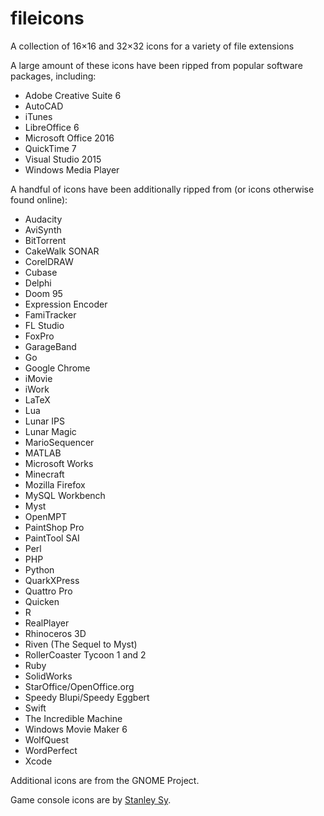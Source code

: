 # fileicons
A collection of 16×16 and 32×32 icons for a variety of file extensions

A large amount of these icons have been ripped from popular software packages, including:
- Adobe Creative Suite 6
- AutoCAD
- iTunes
- LibreOffice 6
- Microsoft Office 2016
- QuickTime 7
- Visual Studio 2015
- Windows Media Player

A handful of icons have been additionally ripped from (or icons otherwise found online):
- Audacity
- AviSynth
- BitTorrent
- CakeWalk SONAR
- CorelDRAW
- Cubase
- Delphi
- Doom 95
- Expression Encoder
- FamiTracker
- FL Studio
- FoxPro
- GarageBand
- Go
- Google Chrome
- iMovie
- iWork
- LaTeX
- Lua
- Lunar IPS
- Lunar Magic
- MarioSequencer
- MATLAB
- Microsoft Works
- Minecraft
- Mozilla Firefox
- MySQL Workbench
- Myst
- OpenMPT
- PaintShop Pro
- PaintTool SAI
- Perl
- PHP
- Python
- QuarkXPress
- Quattro Pro
- Quicken
- R
- RealPlayer
- Rhinoceros 3D
- Riven (The Sequel to Myst)
- RollerCoaster Tycoon 1 and 2
- Ruby
- SolidWorks
- StarOffice/OpenOffice.org
- Speedy Blupi/Speedy Eggbert
- Swift
- The Incredible Machine
- Windows Movie Maker 6
- WolfQuest
- WordPerfect
- Xcode

Additional icons are from the GNOME Project.

Game console icons are by [Stanley Sy](https://www.deviantart.com/starvingartist/art/Antiseptic-Videogame-Systems-23217105).
